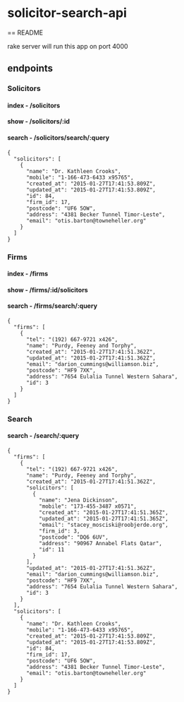 # solicitor-search-api
== README

rake server will run this app on port 4000

## endpoints
### Solicitors

#### index - /solicitors
#### show - /solicitors/:id
#### search - /solicitors/search/:query
```
{
  "solicitors": [
    {
      "name": "Dr. Kathleen Crooks",
      "mobile": "1-166-473-6433 x95765",
      "created_at": "2015-01-27T17:41:53.809Z",
      "updated_at": "2015-01-27T17:41:53.809Z",
      "id": 84,
      "firm_id": 17,
      "postcode": "UF6 5OW",
      "address": "4381 Becker Tunnel Timor-Leste",
      "email": "otis.barton@towneheller.org"
    }
  ]
}
```
### Firms

#### index - /firms
#### show - /firms/:id/solicitors
#### search - /firms/search/:query
```
{
  "firms": [
    {
      "tel": "(192) 667-9721 x426",
      "name": "Purdy, Feeney and Torphy",
      "created_at": "2015-01-27T17:41:51.362Z",
      "updated_at": "2015-01-27T17:41:51.362Z",
      "email": "darion_cummings@williamson.biz",
      "postcode": "HF9 7XK",
      "address": "7654 Eulalia Tunnel Western Sahara",
      "id": 3
    }
  ]
}
```

### Search

#### search - /search/:query
```
{
  "firms": [
    {
      "tel": "(192) 667-9721 x426",
      "name": "Purdy, Feeney and Torphy",
      "created_at": "2015-01-27T17:41:51.362Z",
      "solicitors": [
        {
          "name": "Jena Dickinson",
          "mobile": "173-455-3487 x0571",
          "created_at": "2015-01-27T17:41:51.365Z",
          "updated_at": "2015-01-27T17:41:51.365Z",
          "email": "stacey_mosciski@roobjerde.org",
          "firm_id": 3,
          "postcode": "DQ6 6UV",
          "address": "90967 Annabel Flats Qatar",
          "id": 11
        }
      ],
      "updated_at": "2015-01-27T17:41:51.362Z",
      "email": "darion_cummings@williamson.biz",
      "postcode": "HF9 7XK",
      "address": "7654 Eulalia Tunnel Western Sahara",
      "id": 3
    }
  ],
  "solicitors": [
    {
      "name": "Dr. Kathleen Crooks",
      "mobile": "1-166-473-6433 x95765",
      "created_at": "2015-01-27T17:41:53.809Z",
      "updated_at": "2015-01-27T17:41:53.809Z",
      "id": 84,
      "firm_id": 17,
      "postcode": "UF6 5OW",
      "address": "4381 Becker Tunnel Timor-Leste",
      "email": "otis.barton@towneheller.org"
    }
  ]
}
```
